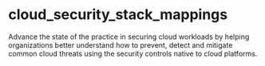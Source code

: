 # cloud_security_stack_mappings
Advance the state of the practice in securing cloud workloads by helping organizations better understand how to prevent, detect and mitigate common cloud threats using the security controls native to cloud platforms.
